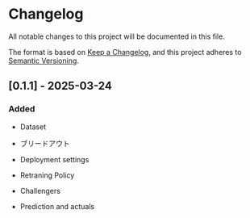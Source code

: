 # Changelog

All notable changes to this project will be documented in this file.

The format is based on [Keep a Changelog](https://keepachangelog.com/en/1.1.0/),
and this project adheres to [Semantic Versioning](https://semver.org/spec/v2.0.0.html).

## [0.1.1] - 2025-03-24

### Added
- Dataset
 - ブリードアウト
 
- Deployment settings
 - Retraning Policy
 - Challengers
 - Prediction and actuals